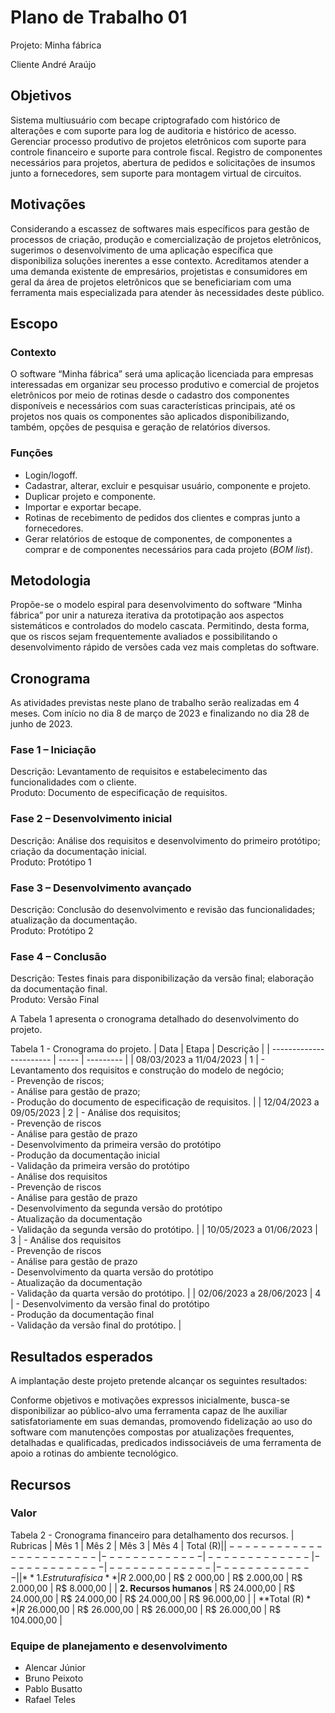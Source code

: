 # Plano de Trabalho 01
Projeto: Minha fábrica

Cliente André Araújo

## Objetivos
Sistema multiusuário com becape criptografado com histórico de alterações e com suporte para log de auditoria e histórico de acesso.
Gerenciar processo produtivo de projetos eletrônicos com suporte para controle financeiro e suporte para controle fiscal.
Registro de componentes necessários para projetos, abertura de pedidos e solicitações de insumos junto a fornecedores, sem suporte para montagem virtual de circuitos.

## Motivações
Considerando a escassez de softwares mais específicos para gestão de processos de criação, produção e comercialização de projetos eletrônicos, sugerimos o desenvolvimento de uma aplicação específica que disponibiliza soluções inerentes a esse contexto.
Acreditamos atender a uma demanda existente de empresários, projetistas e consumidores em geral da área de projetos eletrônicos que se beneficiariam com uma ferramenta mais especializada para atender às necessidades deste público.

## Escopo
### Contexto

O software “Minha fábrica” será uma aplicação licenciada para empresas interessadas em organizar seu processo produtivo e comercial de projetos eletrônicos por meio de rotinas desde o cadastro dos componentes disponíveis e necessários com suas características principais, até os projetos nos quais os componentes são aplicados disponibilizando, também, opções de pesquisa e geração de relatórios diversos.

### Funções
- Login/logoff.
- Cadastrar, alterar, excluir e pesquisar usuário, componente e projeto.
- Duplicar projeto e componente.
- Importar e exportar becape.
- Rotinas de recebimento de pedidos dos clientes e compras junto a fornecedores.
- Gerar relatórios de estoque de componentes, de componentes a comprar e de componentes necessários para cada projeto (_BOM list_).


## Metodologia
Propõe-se o modelo espiral para desenvolvimento do software “Minha fábrica” por unir a natureza iterativa da prototipação aos aspectos sistemáticos e controlados do modelo cascata. Permitindo, desta forma, que os riscos sejam frequentemente avaliados e possibilitando o desenvolvimento rápido de versões cada vez mais completas do software.

## Cronograma
As atividades previstas neste plano de trabalho serão realizadas em 4 meses. Com início no dia 8 de março de 2023 e finalizando no dia 28 de junho de 2023.

### Fase 1 – Iniciação
Descrição: Levantamento de requisitos e estabelecimento das funcionalidades com o cliente.  
Produto: Documento de especificação de requisitos.

### Fase 2 – Desenvolvimento inicial
Descrição: Análise dos requisitos e desenvolvimento do primeiro protótipo; criação da documentação inicial.  
Produto: Protótipo 1

### Fase 3 – Desenvolvimento avançado
Descrição: Conclusão do desenvolvimento e revisão das funcionalidades; atualização da documentação.  
Produto: Protótipo 2

### Fase 4 – Conclusão
Descrição: Testes finais para disponibilização da versão final; elaboração da documentação final.  
Produto: Versão Final

A Tabela 1 apresenta o cronograma detalhado do desenvolvimento do projeto.

Tabela 1 - Cronograma do projeto.
| Data                    | Etapa | Descrição |
| ----------------------- | ----- | --------- |
| 08/03/2023 a 11/04/2023 | 1     | - Levantamento dos requisitos e construção do modelo de negócio;<br>- Prevenção de riscos;<br>- Análise para gestão de prazo;<br>- Produção do documento de especificação de requisitos. |
| 12/04/2023 a 09/05/2023 | 2     | - Análise dos requisitos;<br>- Prevenção de riscos<br>- Análise para gestão de prazo<br>- Desenvolvimento da primeira versão do protótipo<br>- Produção da documentação inicial<br>- Validação da primeira versão do protótipo<br>- Análise dos requisitos<br>- Prevenção de riscos<br>- Análise para gestão de prazo<br>- Desenvolvimento da segunda versão do protótipo<br>- Atualização da documentação<br>- Validação da segunda versão do protótipo. |
| 10/05/2023 a 01/06/2023 | 3     | - Análise dos requisitos<br>- Prevenção de riscos<br>- Análise para gestão de prazo<br>- Desenvolvimento da quarta versão do protótipo<br>- Atualização da documentação<br>- Validação da quarta versão do protótipo. |
| 02/06/2023 a 28/06/2023 | 4     | - Desenvolvimento da versão final do protótipo<br>- Produção da documentação final<br>- Validação da versão final do protótipo. |

## Resultados esperados
A implantação deste projeto pretende alcançar os seguintes resultados:

Conforme objetivos e motivações expressos inicialmente, busca-se disponibilizar ao público-alvo uma ferramenta capaz de lhe auxiliar satisfatoriamente em suas demandas, promovendo fidelização ao uso do software com manutenções compostas por atualizações frequentes, detalhadas e qualificadas, predicados indissociáveis de uma ferramenta de apoio a rotinas do ambiente tecnológico.

## Recursos
### Valor

Tabela 2 - Cronograma financeiro para detalhamento dos recursos.
| Rubricas                | Mês 1         | Mês 2         | Mês 3         | Mês 4         | Total (R$)    |
| ----------------------- | ------------- | ------------- | ------------- | ------------- | ------------- |
| **1. Estrutura física** | R$ 2.000,00   | R$ 2 000,00   | R$ 2.000,00   | R$ 2.000,00   | R$ 8.000,00   |
| **2. Recursos humanos** | R$ 24.000,00  | R$ 24.000,00  | R$ 24.000,00  | R$ 24.000,00  | R$ 96.000,00  | 
| **Total (R$)**          | R$ 26.000,00  | R$ 26.000,00  | R$ 26.000,00  | R$ 26.000,00  | R$ 104.000,00 |

### Equipe de planejamento e desenvolvimento
- Alencar Júnior
- Bruno Peixoto
- Pablo Busatto
- Rafael Teles
